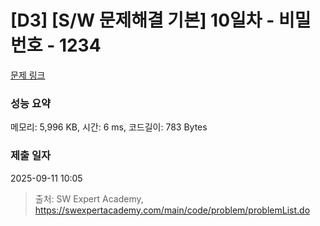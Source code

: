 # [D3] [S/W 문제해결 기본] 10일차 - 비밀번호 - 1234 

[문제 링크](https://swexpertacademy.com/main/code/problem/problemDetail.do?contestProbId=AV14_DEKAJcCFAYD) 

### 성능 요약

메모리: 5,996 KB, 시간: 6 ms, 코드길이: 783 Bytes

### 제출 일자

2025-09-11 10:05



> 출처: SW Expert Academy, https://swexpertacademy.com/main/code/problem/problemList.do
